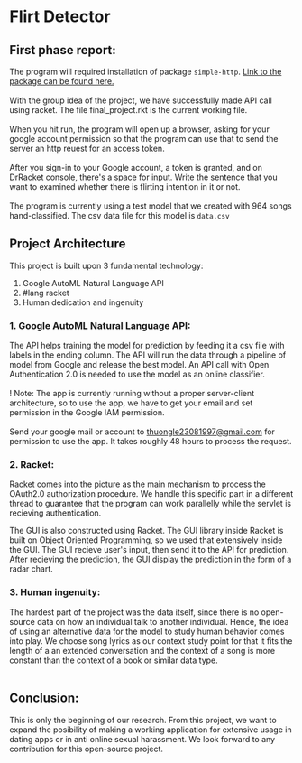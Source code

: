 # Flirt Detector
## First phase report:
The program will required installation of package <code>simple-http</code>. 
<a href="https://docs.racket-lang.org/simple-http/index.html#%28form._%28%28lib._simple-http%2Fmain..rkt%29._json-requester%29%29">Link to the package can be found here.</a><br><br>
With the group idea of the project, we have successfully made API call using racket. The file final_project.rkt is the current working file.<br><br>
When you hit run, the program will open up a browser, asking for your google account permission so that the program can use that to send the server an http reuest for an access token.<br><br>
After you sign-in to your Google account, a token is granted, and on DrRacket console, there's a space for input. Write the sentence that you want to examined whether there is flirting intention in it or not.<br><br>
The program is currently using a test model that we created with 964 songs hand-classified. The csv data file for this model is <code>data.csv</code>

## Project Architecture

This project is built upon 3 fundamental technology:<br>
1. Google AutoML Natural Language API
2. #lang racket
3. Human dedication and ingenuity

### 1. Google AutoML Natural Language API:
The API helps training the model for prediction by feeding it a csv file with labels in the ending column. The API will run the data through a pipeline of model from Google and release the best model. An API call with Open Authentication 2.0 is needed to use the model as an online classifier.<br><br>
! Note: The app is currently running without a proper server-client architecture, so to use the app, we have to get your email and set permission in the Google IAM permission.<br><br>
Send your google mail or account to thuongle23081997@gmail.com for permission to use the app. It takes roughly 48 hours to process the request.

### 2. Racket:
Racket comes into the picture as the main mechanism to process the OAuth2.0 authorization procedure. We handle this specific part in a different thread to guarantee that the program can work parallelly while the servlet is recieving authentication.

The GUI is also constructed using Racket. The GUI library inside Racket is built on Object Oriented Programming, so we used that extensively inside the GUI. The GUI recieve user's input, then send it to the API for prediction. After recieving the prediction, the GUI display the prediction in the form of a radar chart.

### 3. Human ingenuity:
The hardest part of the project was the data itself, since there is no open-source data on how an individual talk to another individual. Hence, the idea of using an alternative data  for the model to study human behavior comes into play. We choose song lyrics as our context study point for that it fits the length of a an extended conversation and the context of a song is more constant than the context of a book or similar data type.<br><br>

## Conclusion:
This is only the beginning of our research. From this project, we want to expand the posibility of making a working application for extensive usage in dating apps or in anti online sexual harassment. We look forward to any contribution for this open-source project.